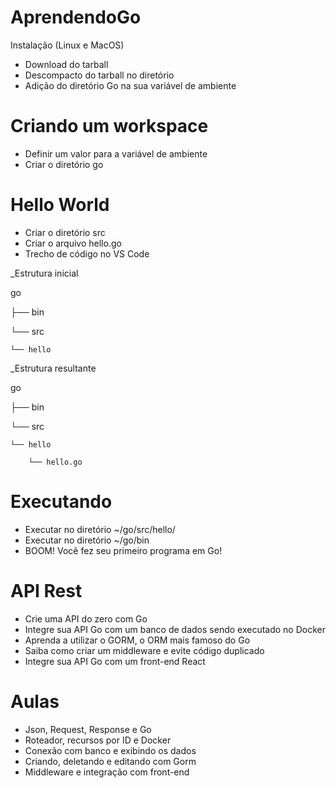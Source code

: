 # AprendendoGo
Instalação (Linux e MacOS) 
- Download do tarball
- Descompacto do tarball no diretório
- Adição do diretório Go na sua variável de ambiente

# Criando um workspace
- Definir um valor para a variável de ambiente
- Criar o diretório go

# Hello World
- Criar o diretório src
- Criar o arquivo hello.go
- Trecho de código no VS Code

_Estrutura inicial

go

├── bin

└── src

    └── hello
    
_Estrutura resultante

go

├── bin

└── src

    └── hello
    
        └── hello.go
        
        
# Executando
- Executar no diretório ~/go/src/hello/
- Executar no diretório ~/go/bin
- BOOM! Você fez seu primeiro programa em Go!

# API Rest
- Crie uma API do zero com Go
- Integre sua API Go com um banco de dados sendo executado no Docker
- Aprenda a utilizar o GORM, o ORM mais famoso do Go
- Saiba como criar um middleware e evite código duplicado
- Integre sua API Go com um front-end React

# Aulas
- Json, Request, Response e Go 
- Roteador, recursos por ID e Docker
- Conexão com banco e exibindo os dados
- Criando, deletando e editando com Gorm
- Middleware e integração com front-end

